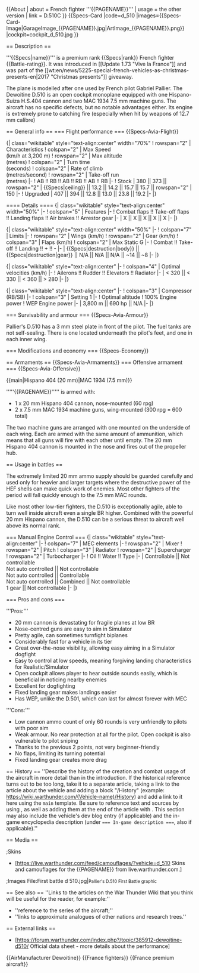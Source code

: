 {{About
| about = French fighter '''{{PAGENAME}}'''
| usage = the other version
| link = D.510C
}}
{{Specs-Card
|code=d_510
|images={{Specs-Card-Image|GarageImage_{{PAGENAME}}.jpg|ArtImage\_{{PAGENAME}}.png}}
|cockpit=cockpit_d_510.jpg
}}

== Description ==

<!-- ''In the description, the first part should be about the history of and the creation and combat usage of the aircraft, as well as its key features. In the second part, tell the reader about the aircraft in the game. Insert a screenshot of the vehicle, so that if the novice player does not remember the vehicle by name, he will immediately understand what kind of vehicle the article is talking about.'' -->

'''{{Specs|name}}''' is a premium rank {{Specs|rank}} French fighter {{Battle-rating}}. It was introduced in [[Update 1.73 "Vive la France"]] and was part of the [[wt:en/news/5225-special-french-vehicles-as-christmas-presents-en|2017 "Christmas presents"]] giveaway.

The plane is modelled after one used by French pilot Gabriel Pallier. The Dewoitine D.510 is an open cockpit monoplane equipped with one Hispano-Suiza H.S.404 cannon and two MAC 1934 7.5 mm machine guns. The aircraft has no specific defects, but no notable advantages either. Its engine is extremely prone to catching fire (especially when hit by weapons of 12.7 mm calibre)

== General info ==
=== Flight performance ===
{{Specs-Avia-Flight}}

<!-- ''Describe how the aircraft behaves in the air. Speed, manoeuvrability, acceleration and allowable loads - these are the most important characteristics of the vehicle.'' -->

{| class="wikitable" style="text-align:center" width="70%"
! rowspan="2" | Characteristics
! colspan="2" | Max Speed<br>(km/h at 3,200 m)
! rowspan="2" | Max altitude<br>(metres)
! colspan="2" | Turn time<br>(seconds)
! colspan="2" | Rate of climb<br>(metres/second)
! rowspan="2" | Take-off run<br>(metres)
|-
! AB !! RB !! AB !! RB !! AB !! RB
|-
! Stock
| 380 || 373 || rowspan="2" | {{Specs|ceiling}} || 13.2 || 14.2 || 15.7 || 15.7 || rowspan="2" | 150
|-
! Upgraded
| 407 || 394 || 12.8 || 13.0 || 23.8 || 19.2
|-
|}

==== Details ====
{| class="wikitable" style="text-align:center" width="50%"
|-
! colspan="5" | Features
|-
! Combat flaps !! Take-off flaps !! Landing flaps !! Air brakes !! Arrestor gear
|-
| X || X || X || X || X <!-- ✓ -->
|-
|}

{| class="wikitable" style="text-align:center" width="50%"
|-
! colspan="7" | Limits
|-
! rowspan="2" | Wings (km/h)
! rowspan="2" | Gear (km/h)
! colspan="3" | Flaps (km/h)
! colspan="2" | Max Static G
|-
! Combat !! Take-off !! Landing !! + !! -
|-
| {{Specs|destruction|body}} || {{Specs|destruction|gear}} || N/A || N/A || N/A || ~14 || ~8
|-
|}

{| class="wikitable" style="text-align:center"
|-
! colspan="4" | Optimal velocities (km/h)
|-
! Ailerons !! Rudder !! Elevators !! Radiator
|-
| < 320 || < 330 || < 360 || > 280
|-
|}

{| class="wikitable" style="text-align:center"
|-
! colspan="3" | Compressor (RB/SB)
|-
! colspan="3" | Setting 1
|-
! Optimal altitude
! 100% Engine power
! WEP Engine power
|-
| 3,800 m || 690 hp || N/A
|-
|}

=== Survivability and armour ===
{{Specs-Avia-Armour}}

<!-- ''Examine the survivability of the aircraft. Note how vulnerable the structure is and how secure the pilot is, whether the fuel tanks are armoured, etc. Describe the armour, if there is any, and also mention the vulnerability of other critical aircraft systems.'' -->

Pallier's D.510 has a 3 mm steel plate in front of the pilot. The fuel tanks are not self-sealing. There is one located underneath the pilot's feet, and one in each inner wing.

=== Modifications and economy ===
{{Specs-Economy}}

== Armaments ==
{{Specs-Avia-Armaments}}
=== Offensive armament ===
{{Specs-Avia-Offensive}}

<!-- ''Describe the offensive armament of the aircraft, if any. Describe how effective the cannons and machine guns are in a battle, and also what belts or drums are better to use. If there is no offensive weaponry, delete this subsection.'' -->

{{main|Hispano 404 (20 mm)|MAC 1934 (7.5 mm)}}

'''''{{PAGENAME}}''''' is armed with:

- 1 x 20 mm Hispano 404 cannon, nose-mounted (60 rpg)
- 2 x 7.5 mm MAC 1934 machine guns, wing-mounted (300 rpg = 600 total)

The two machine guns are arranged with one mounted on the underside of each wing. Each are armed with the same amount of ammunition, which means that all guns will fire with each other until empty. The 20 mm Hispano 404 cannon is mounted in the nose and fires out of the propeller hub.

== Usage in battles ==

<!-- ''Describe the tactics of playing in the aircraft, the features of using aircraft in a team and advice on tactics. Refrain from creating a "guide" - do not impose a single point of view, but instead, give the reader food for thought. Examine the most dangerous enemies and give recommendations on fighting them. If necessary, note the specifics of the game in different modes (AB, RB, SB).'' -->

The extremely limited 20 mm ammo supply should be guarded carefully and used only for heavier and larger targets where the destructive power of the HEF shells can make quick work of enemies. Most other fighters of the period will fall quickly enough to the 7.5 mm MAC rounds.

Like most other low-tier fighters, the D.510 is exceptionally agile, able to turn well inside aircraft even a single BR higher. Combined with the powerful 20 mm Hispano cannon, the D.510 can be a serious threat to aircraft well above its normal rank.

=== Manual Engine Control ===
{| class="wikitable" style="text-align:center"
|-
! colspan="7" | MEC elements
|-
! rowspan="2" | Mixer
! rowspan="2" | Pitch
! colspan="3" | Radiator
! rowspan="2" | Supercharger
! rowspan="2" | Turbocharger
|-
! Oil !! Water !! Type
|-
| Controllable || Not controllable<br>Not auto controlled || Not controllable<br>Not auto controlled || Controllable<br>Not auto controlled || Combined || Not controllable<br>1 gear || Not controllable
|-
|}

=== Pros and cons ===

<!-- ''Summarise and briefly evaluate the vehicle in terms of its characteristics and combat effectiveness. Mark its pros and cons in the bulleted list. Try not to use more than 6 points for each of the characteristics. Avoid using categorical definitions such as "bad", "good" and the like - use substitutions with softer forms such as "inadequate" and "effective".'' -->

'''Pros:'''

- 20 mm cannon is devastating for fragile planes at low BR
- Nose-centred guns are easy to aim in Simulator
- Pretty agile, can sometimes turnfight biplanes
- Considerably fast for a vehicle in its tier
- Great over-the-nose visibility, allowing easy aiming in a Simulator dogfight
- Easy to control at low speeds, meaning forgiving landing characteristics for Realistic/Simulator
- Open cockpit allows player to hear outside sounds easily, which is beneficial in noticing nearby enemies
- Excellent for dogfighting
- Fixed landing gear makes landings easier
- Has WEP, unlike the D.501, which can last for almost forever with MEC

'''Cons:'''

- Low cannon ammo count of only 60 rounds is very unfriendly to pilots with poor aim
- Weak armour. No rear protection at all for the pilot. Open cockpit is also vulnerable to pilot sniping
- Thanks to the previous 2 points, not very beginner-friendly
- No flaps, limiting its turning potential
- Fixed landing gear creates more drag

== History ==
''Describe the history of the creation and combat usage of the aircraft in more detail than in the introduction. If the historical reference turns out to be too long, take it to a separate article, taking a link to the article about the vehicle and adding a block "/History" (example: <nowiki>https://wiki.warthunder.com/(Vehicle-name)/History</nowiki>) and add a link to it here using the <code>main</code> template. Be sure to reference text and sources by using <code><nowiki><ref></ref></nowiki></code>, as well as adding them at the end of the article with <code><nowiki><references /></nowiki></code>. This section may also include the vehicle's dev blog entry (if applicable) and the in-game encyclopedia description (under <code><nowiki>=== In-game description ===</nowiki></code>, also if applicable).''

== Media ==

<!-- ''Excellent additions to the article would be video guides, screenshots from the game, and photos.'' -->

;Skins

- [https://live.warthunder.com/feed/camouflages/?vehicle=d_510 Skins and camouflages for the {{PAGENAME}} from live.warthunder.com.]

;Images
<gallery mode="packed-hover" heights="200">
File:First battle d 510.jpg|<small>Pallier's D.510 First Battle graphic</small>
</gallery>

== See also ==
''Links to the articles on the War Thunder Wiki that you think will be useful for the reader, for example:''

- ''reference to the series of the aircraft;''
- ''links to approximate analogues of other nations and research trees.''

== External links ==

<!-- ''Paste links to sources and external resources, such as:''
* ''topic on the official game forum;''
* ''other literature.'' -->

- [https://forum.warthunder.com/index.php?/topic/385912-dewoitine-d510/ Official data sheet - more details about the performance]

{{AirManufacturer Dewoitine}}
{{France fighters}}
{{France premium aircraft}}
